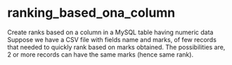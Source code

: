 # ranking_based_ona_column
Create ranks based on a column in a MySQL table having numeric data
Suppose we have a CSV file with fields name and marks, of few records that needed to quickly rank based on marks obtained. The possibilities are, 
2 or more records can have the same marks (hence same rank).

